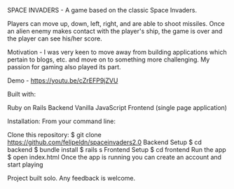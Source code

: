 SPACE INVADERS -
A game based on the classic Space Invaders.

Players can move up, down, left, right, and are able to shoot missiles. Once an alien enemy makes contact with the player's ship, the game is over and the player can see his/her score. 

Motivation -
I was very keen to move away from building applications which pertain to blogs, etc. and move on to something more challenging. My passion for gaming also played its part. 

Demo - https://youtu.be/cZrEFP9jZVU


Built with:

Ruby on Rails Backend
Vanilla JavaScript Frontend (single page application)


Installation:
From your command line:

Clone this repository:
$ git clone https://github.com/felipeldn/spaceinvaders2.0
Backend Setup
$ cd backend
$ bundle install
$ rails s
Frontend Setup
$ cd frontend
Run the app
$ open index.html
Once the app is running you can create an account and start playing

Project built solo. Any feedback is welcome. 
